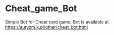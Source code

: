 # Cheat_game_Bot

Simple Bot for Cheat card game. Bot is available at https://autyzm.k.pl/other/cheat_bot.html